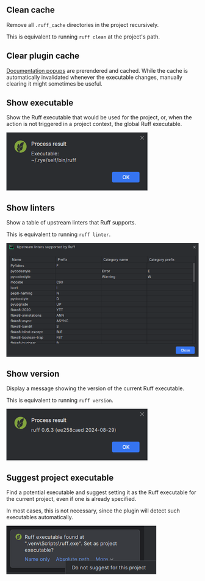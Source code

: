 ## Clean cache

Remove all `.ruff_cache` directories in the project recursively.

This is equivalent to running `ruff clean` at the project's path.


## Clear plugin cache

[Documentation popups][1] are prerendered and cached.
While the cache is automatically invalidated whenever the executable changes,
manually clearing it might sometimes be useful.


## Show executable

Show the Ruff executable that would be used for the project,
or, when the action is not triggered in a project context,
the global Ruff executable.

![](../assets/ruff-actions-show-executable-demo.png)


## Show linters

Show a table of upstream linters that Ruff supports.

This is equivalent to running `ruff linter`.

![](../assets/ruff-actions-show-linters-demo.png)


## Show version

Display a message showing the version of the current Ruff executable.

This is equivalent to running `ruff version`.

![](../assets/ruff-actions-show-version-demo.png)


## Suggest project executable

Find a potential executable and suggest
setting it as the Ruff executable for the current project,
even if one is already specified.

In most cases, this is not necessary, since the plugin
will detect such executables automatically.

![](../assets/ruff-actions-suggest-project-executable-demo.png)


  [1]: documentation.md

